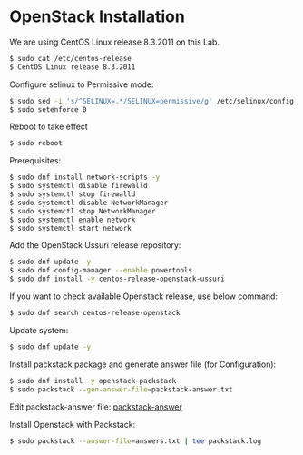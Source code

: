 # OpenStack Installation
We are using CentOS Linux release 8.3.2011 on this Lab.

```bash
$ sudo cat /etc/centos-release
$ CentOS Linux release 8.3.2011
```

Configure selinux to Permissive mode:

```bash
$ sudo sed -i 's/^SELINUX=.*/SELINUX=permissive/g' /etc/selinux/config
$ sudo setenforce 0
```

Reboot to take effect
```bash
$ sudo reboot
```

Prerequisites:
```bash
$ sudo dnf install network-scripts -y
$ sudo systemctl disable firewalld
$ sudo systemctl stop firewalld
$ sudo systemctl disable NetworkManager
$ sudo systemctl stop NetworkManager
$ sudo systemctl enable network
$ sudo systemctl start network
```

Add the OpenStack Ussuri release repository:
```bash
$ sudo dnf update -y
$ sudo dnf config-manager --enable powertools
$ sudo dnf install -y centos-release-openstack-ussuri
```

If you want to check available Openstack release, use below command:
```bash
$ sudo dnf search centos-release-openstack
```

Update system:
```bash
$ sudo dnf update -y
```

Install packstack package and generate answer file (for Configuration):
```bash
$ sudo dnf install -y openstack-packstack
$ sudo packstack --gen-answer-file=packstack-answer.txt
```

Edit packstack-answer file:
[packstack-answer](https://github.com/luthfanfauzi/Openstack_Lab/blob/main/packstack-answer.txt)

Install Openstack with Packstack:
```bash
$ sudo packstack --answer-file=answers.txt | tee packstack.log
```
